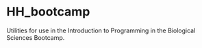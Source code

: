 # HH_bootcamp

Utilities for use in the Introduction to Programming in the Biological Sciences Bootcamp.